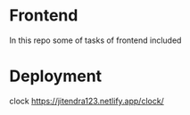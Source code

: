 # Frontend
In this repo some of  tasks of frontend included


# Deployment

clock
https://jitendra123.netlify.app/clock/

